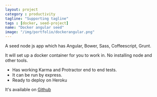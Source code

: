 ```yaml
---
layout: project
category : productivity
tagline: "Supporting tagline"
tags : [docker, seed-project]
name: "Docker angular seed"
image: "/img/portfolio/dockerangular.png"
---
```


A seed node js app which has Angular, Bower, Sass, Coffeescript, Grunt. 

It will set up a docker container for you to work in. No installing node and other tools.

* Has working Karma and Protractor end to end tests. 
* It can be run by express.
* Ready to deploy on Heroku

It's available on [Github](https://github.com/richardgill/dockered-angular-seed)
